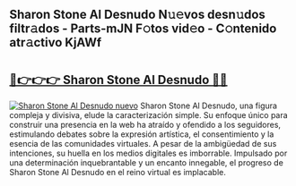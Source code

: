 ## Sharon Stone Al Desnudo N𝚞𝚎vos desn𝚞dos filtr𝚊dos - Parts-mJN F𝚘tos vid𝚎o - C𝚘ntenido atr𝚊ctivo KjAWf

# <h2><a href="http://mbctzq0.tromn.icu/?c=Sharon+Stone+Al+Desnudo">🔗👉👉👉 Sharon Stone Al Desnudo 🔗🔗</a></h2>

[![Sharon Stone Al Desnudo nuevo](https://i.imgur.com/pEAQMta.gif)](http://mbctzq0.tromn.icu/?c=Sharon+Stone+Al+Desnudo)
Sharon Stone Al Desnudo, una figura compleja y divisiva, elude la caracterización simple. Su enfoque único para construir una presencia en la web ha atraído y ofendido a los seguidores, estimulando debates sobre la expresión artística, el consentimiento y la esencia de las comunidades virtuales. A pesar de la ambigüedad de sus intenciones, su huella en los medios digitales es imborrable. Impulsado por una determinación inquebrantable y un encanto innegable, el progreso de Sharon Stone Al Desnudo en el reino virtual es implacable.
